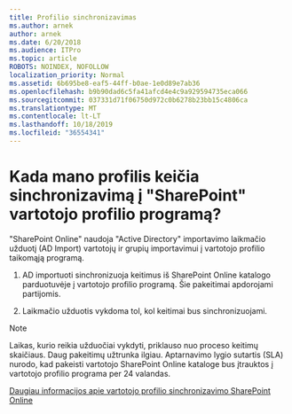 ```yaml
---
title: Profilio sinchronizavimas
ms.author: arnek
author: arnek
ms.date: 6/20/2018
ms.audience: ITPro
ms.topic: article
ROBOTS: NOINDEX, NOFOLLOW
localization_priority: Normal
ms.assetid: 6b695be8-eaf5-44ff-b0ae-1e0d89e7ab36
ms.openlocfilehash: b9b90dad6c5fa41afcd4e4c9a929594735eca066
ms.sourcegitcommit: 037331d71f06750d972c0b6278b23bb15c4806ca
ms.translationtype: MT
ms.contentlocale: lt-LT
ms.lasthandoff: 10/18/2019
ms.locfileid: "36554341"
---
```

# <a name="when-do-my-profile-changes-sync-to-the-sharepoint-user-profile-application"></a>Kada mano profilis keičia sinchronizavimą į "SharePoint" vartotojo profilio programą?

"SharePoint Online" naudoja "Active Directory" importavimo laikmačio užduotį (AD Import) vartotojų ir grupių importavimui į vartotojo profilio taikomąją programą. 
  
1. AD importuoti sinchronizuoja keitimus iš SharePoint Online katalogo parduotuvėje į vartotojo profilio programą. Šie pakeitimai apdorojami partijomis.
    
2. Laikmačio užduotis vykdoma tol, kol keitimai bus sinchronizuojami.
    
> [!NOTE]
> Laikas, kurio reikia užduočiai vykdyti, priklauso nuo proceso keitimų skaičiaus. Daug pakeitimų užtrunka ilgiau. Aptarnavimo lygio sutartis (SLA) nurodo, kad pakeisti vartotojo SharePoint Online kataloge bus įtrauktos į vartotojo profilio programa per 24 valandas. 
  
[Daugiau informacijos apie vartotojo profilio sinchronizavimo SharePoint Online](https://go.microsoft.com/fwlink/?linkid=875671)
  

